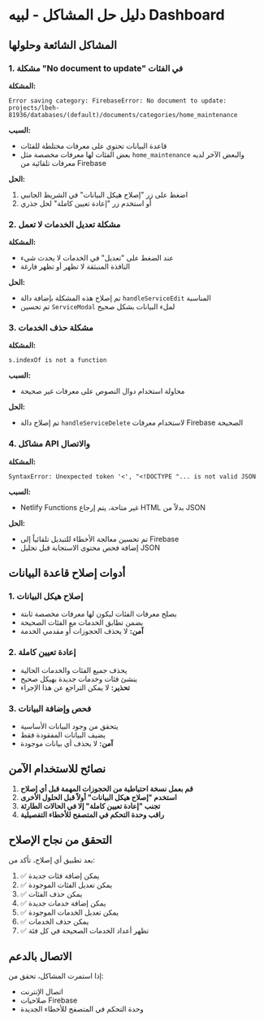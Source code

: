 # دليل حل المشاكل - لبيه Dashboard

## المشاكل الشائعة وحلولها

### 1. مشكلة "No document to update" في الفئات

**المشكلة:** 
```
Error saving category: FirebaseError: No document to update: projects/lbeh-81936/databases/(default)/documents/categories/home_maintenance
```

**السبب:** 
- قاعدة البيانات تحتوي على معرفات مختلطة للفئات
- بعض الفئات لها معرفات مخصصة مثل `home_maintenance` والبعض الآخر لديه معرفات تلقائية من Firebase

**الحل:**
1. اضغط على زر "إصلاح هيكل البيانات" في الشريط الجانبي
2. أو استخدم زر "إعادة تعيين كاملة" لحل جذري

### 2. مشكلة تعديل الخدمات لا تعمل

**المشكلة:** 
- عند الضغط على "تعديل" في الخدمات لا يحدث شيء
- النافذة المنبثقة لا تظهر أو تظهر فارغة

**الحل:**
- تم إصلاح هذه المشكلة بإضافة دالة `handleServiceEdit` المناسبة
- تم تحسين `ServiceModal` لملء البيانات بشكل صحيح

### 3. مشكلة حذف الخدمات

**المشكلة:**
```
s.indexOf is not a function
```

**السبب:** 
- محاولة استخدام دوال النصوص على معرفات غير صحيحة

**الحل:**
- تم إصلاح دالة `handleServiceDelete` لاستخدام معرفات Firebase الصحيحة

### 4. مشاكل API والاتصال

**المشكلة:**
```
SyntaxError: Unexpected token '<', "<!DOCTYPE "... is not valid JSON
```

**السبب:** 
- Netlify Functions غير متاحة، يتم إرجاع HTML بدلاً من JSON

**الحل:**
- تم تحسين معالجة الأخطاء للتبديل تلقائياً إلى Firebase
- إضافة فحص محتوى الاستجابة قبل تحليل JSON

## أدوات إصلاح قاعدة البيانات

### 1. إصلاح هيكل البيانات
- يصلح معرفات الفئات ليكون لها معرفات مخصصة ثابتة
- يضمن تطابق الخدمات مع الفئات الصحيحة
- **آمن:** لا يحذف الحجوزات أو مقدمي الخدمة

### 2. إعادة تعيين كاملة
- يحذف جميع الفئات والخدمات الحالية
- ينشئ فئات وخدمات جديدة بهيكل صحيح
- **تحذير:** لا يمكن التراجع عن هذا الإجراء

### 3. فحص وإضافة البيانات
- يتحقق من وجود البيانات الأساسية
- يضيف البيانات المفقودة فقط
- **آمن:** لا يحذف أي بيانات موجودة

## نصائح للاستخدام الآمن

1. **قم بعمل نسخة احتياطية من الحجوزات المهمة قبل أي إصلاح**
2. **استخدم "إصلاح هيكل البيانات" أولاً قبل الحلول الأخرى**
3. **تجنب "إعادة تعيين كاملة" إلا في الحالات الطارئة**
4. **راقب وحدة التحكم في المتصفح للأخطاء التفصيلية**

## التحقق من نجاح الإصلاح

بعد تطبيق أي إصلاح، تأكد من:

1. ✅ يمكن إضافة فئات جديدة
2. ✅ يمكن تعديل الفئات الموجودة  
3. ✅ يمكن حذف الفئات
4. ✅ يمكن إضافة خدمات جديدة
5. ✅ يمكن تعديل الخدمات الموجودة
6. ✅ يمكن حذف الخدمات
7. ✅ تظهر أعداد الخدمات الصحيحة في كل فئة

## الاتصال بالدعم

إذا استمرت المشاكل، تحقق من:
- اتصال الإنترنت
- صلاحيات Firebase
- وحدة التحكم في المتصفح للأخطاء الجديدة 